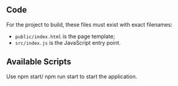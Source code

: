 ## Code

For the project to build, these files must exist with exact filenames:

- `public/index.html` is the page template;
- `src/index.js` is the JavaScript entry point.

## Available Scripts

Use npm start/ npm run start to start the application.
